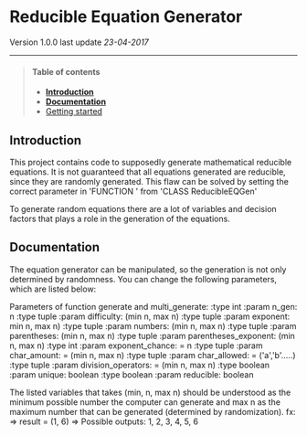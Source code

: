 Reducible Equation Generator
===================== 
Version 1.0.0
last update *23-04-2017*


------------------------

>#### Table of contents
> - **<a href="#introduction">Introduction</a>**
> - **<a href="#documentation">Documentation</a>**
> - <a href="#getting-started">Getting started</a>


Introduction
-----------------------------
   This project contains code to supposedly generate mathematical reducible equations.
   It is not guaranteed that all equations generated are reducible, since they are randomly generated.
   This flaw can be solved by setting the correct parameter in 'FUNCTION <generate>' from 'CLASS ReducibleEQGen'
   
  To generate random equations there are a lot of variables and decision factors that plays a role
  in the generation of the equations.

Documentation
---------------------
  The equation generator can be manipulated, so the generation is not only determined by randomness.
  You can change the following parameters, which are listed below:
  
  Parameters of function generate and multi_generate:
        :type int     :param n_gen: n
        :type tuple   :param difficulty: (min n, max n)
        :type tuple   :param exponent: min n, max n)
        :type tuple   :param numbers: (min n, max n)
        :type tuple   :param parentheses: (min n, max n)
        :type tuple   :param parentheses_exponent: (min n, max n)
        :type int     :param exponent_chance: = n
        :type tuple   :param char_amount: = (min n, max n)
        :type tuple   :param char_allowed: = ('a','b'.....)
        :type tuple   :param division_operators: = (min n, max n)
        :type boolean :param unique: boolean
        :type boolean :param reducible: boolean

  The listed variables that takes (min, n, max n) should be understood as the minimum possible number 
  the computer can generate and max n as the maximum number that can be generated (determined by randomization).
  fx: 
    => result = (1, 6)
    => Possible outputs: 1, 2, 3, 4, 5, 6 
